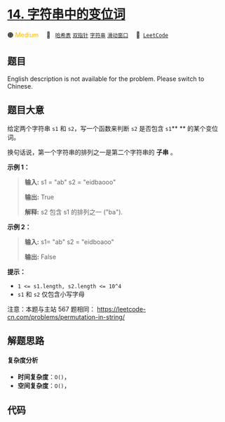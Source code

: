# [14. 字符串中的变位词](https://leetcode.cn/problems/MPnaiL)

🟠 <font color=#ffb800>Medium</font>&emsp; 🔖&ensp; [`哈希表`](/tag/hash-table.md) [`双指针`](/tag/two-pointers.md) [`字符串`](/tag/string.md) [`滑动窗口`](/tag/sliding-window.md)&emsp; 🔗&ensp;[`LeetCode`](https://leetcode.cn/problems/MPnaiL)

## 题目

English description is not available for the problem. Please switch to
Chinese.


## 题目大意

给定两个字符串 `s1` 和 `s2`，写一个函数来判断 `s2` 是否包含 `s1`** ** 的某个变位词。

换句话说，第一个字符串的排列之一是第二个字符串的 **子串** 。



**示例 1：**

> 
> 
> 
> 
> 
> **输入:** s1 = "ab" s2 = "eidbaooo"
> 
> **输出:** True
> 
> **解释:** s2 包含 s1 的排列之一 ("ba").
> 
> 

**示例 2：**

> 
> 
> 
> 
> 
> **输入:** s1= "ab" s2 = "eidboaoo"
> 
> **输出:** False
> 
> 



**提示：**

  * `1 <= s1.length, s2.length <= 10^4`
  * `s1` 和 `s2` 仅包含小写字母



注意：本题与主站 567 题相同： <https://leetcode-cn.com/problems/permutation-in-string/>


## 解题思路

#### 复杂度分析

- **时间复杂度**：`O()`，
- **空间复杂度**：`O()`，

## 代码

```javascript

```